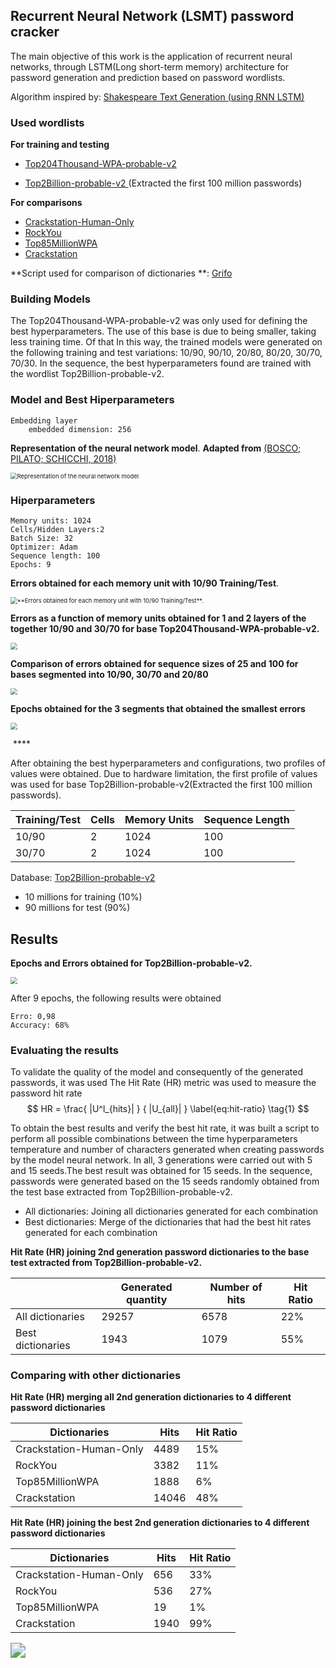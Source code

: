 ## Recurrent Neural Network (LSMT) password cracker



The main objective of this work is the application of recurrent neural networks, through LSTM(Long short-term memory) architecture for password generation and prediction based on password wordlists.



Algorithm inspired by:  [Shakespeare Text Generation (using RNN LSTM)](https://github.com/trekhleb/machine-learning-experiments/blob/master/experiments/text_generation_shakespeare_rnn/text_generation_shakespeare_rnn.ipynb)



### Used wordlists

**For training and testing**

* [Top204Thousand-WPA-probable-v2](https://github.com/berzerk0/Probable-Wordlists/blob/master/Real-Passwords/WPA-Length/Top204Thousand-WPA-probable-v2.txt)

* [Top2Billion-probable-v2 ](https://github.com/berzerk0/Probable-Wordlists/tree/master/Real-Passwords) (Extracted the first 100 million passwords)

**For comparisons**

* [Crackstation-Human-Only](https://crackstation.net/crackstation-wordlist-password-cracking-dictionary.htm) 
* [RockYou](https://crackstation.net/crackstation-wordlist-password-cracking-dictionary.htm)
* [Top85MillionWPA](https://github.com/berzerk0/Probable-Wordlists/tree/master/Real-Passwords/WPA-Length)
* [Crackstation](https://weakpass.com/wordlist/90) 

**Script used for comparison of dictionaries **: [Grifo](https://github.com/MarlonBrendonx/Grifo)

### Building Models

The Top204Thousand-WPA-probable-v2 was only used for defining the best hyperparameters. The use of this base is due to being smaller, taking less training time. Of that In this way, the trained models were generated on the following training and test variations: 10/90, 90/10, 20/80, 80/20, 30/70, 70/30. In the sequence, the best hyperparameters found are trained with the wordlist Top2Billion-probable-v2.

### Model and Best Hiperparameters

```
Embedding layer
	embedded dimension: 256
```





**Representation of the neural network model**. **Adapted from** [(BOSCO; PILATO; SCHICCHI, 2018)](https://www.sciencedirect.com/science/article/pii/S1877050918323962)

<img src="figs/The-Neural-Network-model.jpg" alt="Representation of the neural network model" style="zoom:67%;" />





### Hiperparameters



```
Memory units: 1024
Cells/Hidden Layers:2
Batch Size: 32
Optimizer: Adam
Sequence length: 100
Epochs: 9
```







**Errors obtained for each memory unit with 10/90 Training/Test**. 

<img src="figs/Memory-units.png" alt="**Errors obtained for each memory unit with 10/90 Training/Test**. " style="zoom:67%;" />







**Errors as a function of memory units obtained for 1 and 2 layers of the together 10/90 and 30/70 for base Top204Thousand-WPA-probable-v2.**

<img src="figs/Cells.png" style="zoom:67%;" />







**Comparison of errors obtained for sequence sizes of 25 and 100 for bases segmented into 10/90, 30/70 and 20/80**



<img src="figs/Sequence-length.png" style="zoom: 67%;" />



**Epochs obtained for the 3 segments that obtained the smallest errors**



<img src="figs/Epochs.png" style="zoom:67%;" />

​						****



After obtaining the best hyperparameters and configurations, two profiles of values were obtained. Due to hardware limitation, the first profile of values was used for base Top2Billion-probable-v2(Extracted the first 100 million passwords).

| Training/Test | Cells | Memory Units | Sequence Length |
| ------------- | ----- | ------------ | --------------- |
| 10/90         | 2     | 1024         | 100             |
| 30/70         | 2     | 1024         | 100             |





Database: [Top2Billion-probable-v2](https://github.com/berzerk0/Probable-Wordlists/tree/master/Real-Passwords)

- 10 millions for training (10%) 
- 90 millions for test (90%)



## Results





**Epochs and Errors obtained for Top2Billion-probable-v2.**

<img src="figs/Training-Top2Billion.png" style="zoom:67%;" />



After 9 epochs, the following results were obtained

```
Erro: 0,98
Accuracy: 68%
```



### Evaluating the results

To validate the quality of the model and consequently of the generated passwords, it was used
The Hit Rate (HR) metric was used to measure the password hit rate
$$
HR = \frac{ |U^l_{hits}| } { |U_{all}| }   \label{eq:hit-ratio} \tag{1}
$$

To obtain the best results and verify the best hit rate, it was built a script to perform all possible combinations between the time hyperparameters temperature and number of characters generated when creating passwords by the model neural network. In all, 3 generations were carried out with 5 and 15 seeds.The best result was obtained for 15 seeds. In the sequence, passwords were generated based on the 15 seeds randomly obtained from the test base extracted from Top2Billion-probable-v2.



* All dictionaries: Joining all dictionaries generated for each combination
* Best dictionaries: Merge of the dictionaries that had the best hit rates generated for each combination





**Hit Rate (HR) joining 2nd generation password dictionaries to the base test extracted from Top2Billion-probable-v2.**

|                   | Generated quantity | Number of hits | Hit Ratio |
| ----------------- | ------------------ | -------------- | --------- |
| All dictionaries  | 29257              | 6578           | 22%       |
| Best dictionaries | 1943               | 1079           | 55%       |





### Comparing with other dictionaries





**Hit Rate (HR) merging all 2nd generation dictionaries to 4 different password dictionaries**

| Dictionaries            | Hits  | Hit Ratio |
| ----------------------- | ----- | --------- |
| Crackstation-Human-Only | 4489  | 15%       |
| RockYou                 | 3382  | 11%       |
| Top85MillionWPA         | 1888  | 6%        |
| Crackstation            | 14046 | 48%       |

 



**Hit Rate (HR) joining the best 2nd generation dictionaries to 4 different password dictionaries**

| Dictionaries            | Hits | Hit Ratio |
| ----------------------- | ---- | --------- |
| Crackstation-Human-Only | 656  | 33%       |
| RockYou                 | 536  | 27%       |
| Top85MillionWPA         | 19   | 1%        |
| Crackstation            | 1940 | 99%       |





<img src="./figs/matrix.gif" style="zoom:150%;" />




